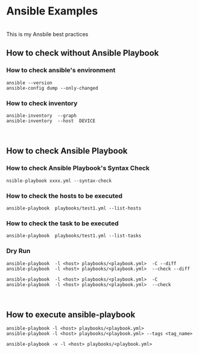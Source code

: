 # Ansible Examples

<br>
This is my Ansbile best practices
<br>

## How to check without Ansible Playbook
### How to check ansible's environment
```
ansible --version
ansible-config dump --only-changed
```


### How to check inventory

```
ansible-inventory  --graph
ansible-inventory  --host  DEVICE
```

<br>

## How to check Ansible Playbook

### How to check Ansible Playbook's Syntax Check

```
nsible-playbook xxxx.yml --syntax-check
```

### How to check the hosts to be executed
```
ansible-playbook  playbooks/test1.yml --list-hosts
```

### How to check the task to be executed
```
ansible-playbook  playbooks/test1.yml --list-tasks
```

### Dry Run
```
ansible-playbook  -l <host> playbooks/<playbook.yml>  -C --diff
ansible-playbook  -l <host> playbooks/<playbook.yml>  --check --diff

ansible-playbook  -l <host> playbooks/<playbook.yml>  -C
ansible-playbook  -l <host> playbooks/<playbook.yml>  --check
```

<br>

## How to execute ansible-playbook

```
ansible-playbook -l <host> playbooks/<playbook.yml>
ansible-playbook -l <host> playbooks/<playbook.yml> --tags <tag_name>

ansible-playbook -v -l <host> playbooks/<playbook.yml>
```


